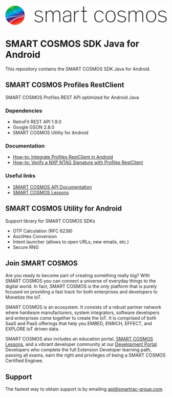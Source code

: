 ![SMART COSMOS](https://github.com/SMARTRACTECHNOLOGY-PUBLIC/smartcosmos-sdk-java-android/blob/master/images/sclogo2016.png)

# SMART COSMOS SDK Java for Android
This repository contains the SMART COSMOS SDK Java for Android.

## SMART COSMOS Profiles RestClient
SMART COSMOS Profiles REST API optimized for Android Java

### Dependencies

 - RetroFit REST API 1.9.0
 - Google GSON 2.8.0
 - SMART COSMOS Utility for Android

### Documentation

 - [How-to: Integrate Profiles RestClient in Android](https://github.com/SMARTRACTECHNOLOGY-PUBLIC/smartcosmos-sdk-java-android/blob/master/profiles-restclient/HOWTO-INTEGRATE.md "How-to: Integrate Profiles RestClient in Android")
 - [How-to: Verify a NXP NTAG Signature with Profiles RestClient](https://github.com/SMARTRACTECHNOLOGY-PUBLIC/smartcosmos-sdk-java-android/blob/master/profiles-restclient/HOWTO-VERIFYNXP.md "How-to: Verify a NXP NTAG Signature with Profiles RestClient")

### Useful links

 - [SMART COSMOS API Documentation](https://api.smartcosmos.net)
 - [SMART COSMOS Lessons](http://lessons.smart-cosmos.com)

## SMART COSMOS Utility for Android
Support library for SMART COSMOS SDKs

 - OTP Calculation (RFC 6238)
 - AsciiHex Conversion
 - Intent launcher (allows to open URLs, new emails, etc.)
 - Secure RNG

## Join SMART COSMOS
Are you ready to become part of creating something really big? With SMART COSMOS
you can connect a universe of everyday things to the digital world. In fact,
SMART COSMOS is the only platform that is purely focused on providing a fast
track for both enterprises and developers to Monetize the IoT.

SMART COSMOS is an ecosystem. It consists of a robust partner network where
hardware manufacturers, system integrators, software developers and enterprises
come together to create the IoT. It is comprised of both SaaS and PaaS offerings
that help you EMBED, ENRICH, EFFECT, and EXPLORE IoT driven data.

SMART COSMOS also includes an education portal,
[SMART COSMOS Lessons](http://lessons.smart-cosmos.com), and a
vibrant developer community at our
[Development Portal](https://www.smart-cosmos.com). Developers who
complete the full Extension Developer learning path, passing all exams, earn the
right and privileges of being a SMART COSMOS Certified Enginee.

## Support
The fastest way to obtain support is by emailing <api@smartrac-group.com>.
